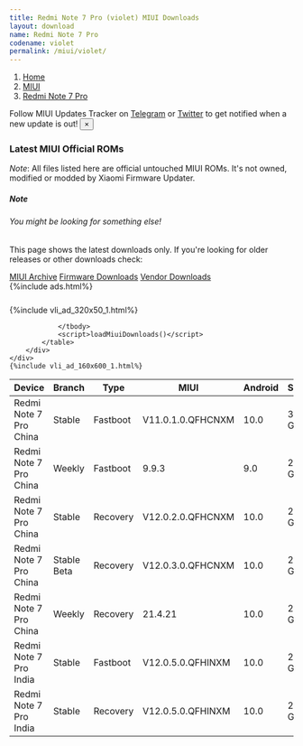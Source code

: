 ```yaml
---
title: Redmi Note 7 Pro (violet) MIUI Downloads
layout: download
name: Redmi Note 7 Pro
codename: violet
permalink: /miui/violet/
---
```

<nav aria-label="breadcrumb">
    <ol class="breadcrumb">
        <li class="breadcrumb-item"><a href="/">Home</a></li>
        <li class="breadcrumb-item"><a href="/miui/">MIUI</a></li>
        <li class="breadcrumb-item active" aria-current="page"><a href="/miui/violet/">Redmi Note 7 Pro</a></li>
    </ol>
</nav>
<div class="alert alert-primary alert-dismissible fade show" role="alert">
    Follow MIUI Updates Tracker on <a href="https://t.me/MIUIUpdatesTracker" class="alert-link">Telegram</a>
     or <a href="https://twitter.com/MiFwUpdater" class="alert-link">Twitter</a> to get notified when a new update is out!
    <button type="button" class="close" data-dismiss="alert" aria-label="Close">
        <span aria-hidden="true">&times;</span>
    </button>
</div>

### Latest MIUI Official ROMs
*Note*: All files listed here are official untouched MIUI ROMs. It's not owned, modified or modded by Xiaomi Firmware Updater.
<div class="card">
  <div class="card-body">
    <h5 class="card-title">Note</h5>
    <h6 class="card-subtitle mb-2 text-muted">You might be looking for something else!</h6>
    <p class="card-text">This page shows the latest downloads only.
     If you're looking for older releases or other downloads check:</p>
    <a href="/archive/miui/violet/" class="card-link">MIUI Archive</a>
    <a href="/firmware/violet/" class="card-link">Firmware Downloads</a>
    <a href="/vendor/violet/" class="card-link">Vendor Downloads</a>
  </div>
</div>
{%include ads.html%}
<div class="row justify-content-center">
    <div class="col-10">
        <div class="table-responsive-md" style="margin-top: 25px;">
            {%include vli_ad_320x50_1.html%}
            <table id="miui" class="display dt-responsive nowrap compact table table-striped table-hover table-sm">
                <thead class="thead-dark">
                    <tr>
                        <th data-ref="device">Device</th>
                        <th data-ref="branch">Branch</th>
                        <th data-ref="type">Type</th>
                        <th data-ref="miui">MIUI</th>
                        <th data-ref="android">Android</th>
                        <th data-ref="size">Size</th>
                        <th data-ref="size">Date</th>
                        <th data-ref="link">Link</th>
                    </tr>
                </thead>
                <tbody>
                <tr><td>Redmi Note 7 Pro China</td><td>Stable</td><td>Fastboot</td><td>V11.0.1.0.QFHCNXM</td><td>10.0</td><td>3.1 GB</td><td>2020-06-03</td><td><a href="/miui/violet/stable/V11.0.1.0.QFHCNXM/">Download</a></td></tr>
<tr><td>Redmi Note 7 Pro China</td><td>Weekly</td><td>Fastboot</td><td>9.9.3</td><td>9.0</td><td>2.8 GB</td><td>2019-09-04</td><td><a href="/miui/violet/weekly/9.9.3/">Download</a></td></tr>
<tr><td>Redmi Note 7 Pro China</td><td>Stable</td><td>Recovery</td><td>V12.0.2.0.QFHCNXM</td><td>10.0</td><td>2.4 GB</td><td>2020-08-05</td><td><a href="/miui/violet/stable/V12.0.2.0.QFHCNXM/">Download</a></td></tr>
<tr><td>Redmi Note 7 Pro China</td><td>Stable Beta</td><td>Recovery</td><td>V12.0.3.0.QFHCNXM</td><td>10.0</td><td>2.4 GB</td><td>2020-10-10</td><td><a href="/miui/violet/stable beta/V12.0.3.0.QFHCNXM/">Download</a></td></tr>
<tr><td>Redmi Note 7 Pro China</td><td>Weekly</td><td>Recovery</td><td>21.4.21</td><td>10.0</td><td>2.4 GB</td><td>2021-04-21</td><td><a href="/miui/violet/weekly/21.4.21/">Download</a></td></tr>
<tr><td>Redmi Note 7 Pro India</td><td>Stable</td><td>Fastboot</td><td>V12.0.5.0.QFHINXM</td><td>10.0</td><td>2.8 GB</td><td>2021-01-11</td><td><a href="/miui/violet/stable/V12.0.5.0.QFHINXM/">Download</a></td></tr>
<tr><td>Redmi Note 7 Pro India</td><td>Stable</td><td>Recovery</td><td>V12.0.5.0.QFHINXM</td><td>10.0</td><td>2.3 GB</td><td>2021-01-17</td><td><a href="/miui/violet/stable/V12.0.5.0.QFHINXM/">Download</a></td></tr>

                </tbody>
                <script>loadMiuiDownloads()</script>
            </table>
        </div>
    </div>
    {%include vli_ad_160x600_1.html%}
</div>
